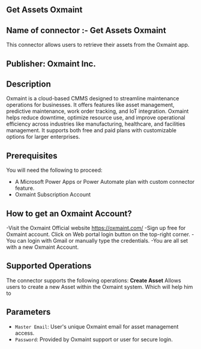 ## Get Assets Oxmaint

## Name of connector :- Get Assets Oxmaint
This connector allows users to retrieve their assets from the Oxmaint app.

## Publisher: Oxmaint Inc.

## Description
Oxmaint is a cloud-based CMMS designed to streamline maintenance operations for businesses. It offers features like asset management, predictive maintenance, work order tracking, and IoT integration. Oxmaint helps reduce downtime, optimize resource use, and improve operational efficiency across industries like manufacturing, healthcare, and facilities management. It supports both free and paid plans with customizable options for larger enterprises.

## Prerequisites
You will need the following to proceed:
* A Microsoft Power Apps or Power Automate plan with custom connector feature.
* Oxmaint Subscription Account

## How to get an Oxmaint Account?
-Visit the Oxmaint Official website https://oxmaint.com/
-Sign up free for Oxmaint account. Click on Web portal login button on the top-right corner.
-You can login with Gmail or manually type the credentials.
-You are all set with a new Oxmaint Account.


## Supported Operations
The connector supports the following operations:
**Create Asset**
Allows users to create a new Asset within the Oxmaint system. Which will help him to 
 
## Parameters

* `Master Email`: User's unique Oxmaint email for asset management access.
* `Password`: Provided by Oxmaint support or user for secure login.
